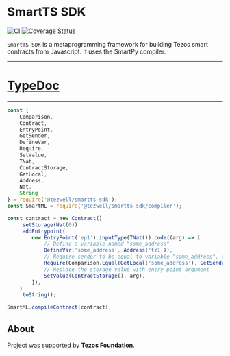 # SmartTS SDK
![CI](https://github.com/RomarQ/smartts-sdk/workflows/CI/badge.svg)
[![Coverage Status](https://coveralls.io/repos/github/RomarQ/smartts-sdk/badge.svg?branch=main)](https://coveralls.io/github/RomarQ/smartts-sdk?branch=main)

`SmartTS SDK` is a metaprogramming framework for building Tezos smart contracts from Javascript. It uses the SmartPy compiler.

<hr/>

# [TypeDoc](https://romarq.github.io/smartts-sdk/api)

<hr/>

```js
const {
    Comparison,
    Contract,
    EntryPoint,
    GetSender,
    DefineVar,
    Require,
    SetValue,
    TNat,
    ContractStorage,
    GetLocal,
    Address,
    Nat,
    String
} = require('@tezwell/smartts-sdk');
const SmartML = require('@tezwell/smartts-sdk/compiler');

const contract = new Contract()
    .setStorage(Nat(0))
    .addEntrypoint(
        new EntryPoint('ep1').inputType(TNat()).code((arg) => [
            // Define a variable named "some_address"
            DefineVar('some_address', Address('tz1')),
            // Require sender to be equal to variable "some_address", otherwise fail with "Not Admin!"
            Require(Comparison.Equal(GetLocal('some_address'), GetSender()), String('Not Admin!')),
            // Replace the storage value with entry point argument
            SetValue(ContractStorage(), arg),
        ]),
    )
    .toString();

SmartML.compileContract(contract);
```

## **About**

Project was supported by **Tezos Foundation**.
